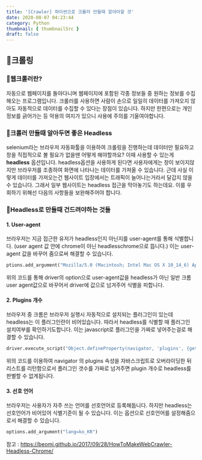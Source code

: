 ```yaml
---
title: '[Crawler] 파이썬으로 크롤러 만들때 알야아할 것'
date: 2020-08-07 04:23:44
category: Python
thumbnail: { thumbnailSrc }
draft: false
---
```



## 🌟크롤링
### 🎯웹크롤러란?
자동으로 웹페이지를 돌아다니며 웹페이지에 포함된 각종 정보들 중 원하는 정보를 수집해오는 프로그램입니다.
크롤러를 사용하면 사람이 손으로 일일히 데이터를 가져오지 않아도 
자동적으로 데이터를 수집할 수 있다는 장점이 있습니다. 
하지만 한편으로는 개인정보를 긁어가는 등 악용의 여지가 있으니 사용에 주의를 기울여야합니다.

### 🎯크롤러 만들때 알아두면 좋은 Headless
selenium라는 브라우저 자동화툴을 이용하여 크롤링을 진행하는데 데이터만 필요하고 
창을 직접적으로 볼 필요가 없을땐 어떻게 해야할까요?
이때 사용할 수 있는게 **headless** 옵션입니다. 
headless옵션을 사용하게 된다면 사용자에게는 창이 보이지않지만 브라우저를 조종하여 
화면에 나타나는 데이터를 가져올 수 있습니다.
근데 사실 이렇게 데이터를 가져오는건 웹사이트 입장에서는 트래픽이 늘어나는거라서 달갑지 않을 수 있습니다. 
그래서 일부 웹사이트는 headless 접근을 막아놓기도 하는데요. 
이를 우회하기 위해선 다음의 사항들을 보완해주어야 합니다.

### 🎯Headless로 만들때 건드려야하는 것들
#### 1. User-agent 
브라우저는 지금 접근한 유저가 headless인지 아닌지를 user-agent를 통해 식별합니다.
(user agent 값 안에 chrome이 아닌 headlesschrome으로 뜹니다.)
이는 user-agent 값을 바꾸어 줌으로써 해결할 수 있습니다.
```python
ptions.add_argument("Mozilla/5.0 (Macintosh; Intel Mac OS X 10_14_6) AppleWebKit/537.36 (KHTML, like Gecko) Chrome/84.0.4147.105 Safari/537.36")
```
위의 코드를 통해 driver의 option으로 user-agent값을 headless가 아닌 
일반 크롬 user agent값으로 바꾸어서 driver에 값으로 넘겨주어 식별을 피합니다.

#### 2. Plugins 개수
브라우저 중 크롬은 브라우저 실행시 자동적으로 설치되는 플러그인이 있는데 
headless는 이 플러그인란이 비어있습니다. 따라서 headless를 식별할 때 플러그인 설치여부를 확인하기도합니다.
이는 javascript로 플러그인을 가짜로 넣어주는걸로 해결할 수 있습니다.

```python
driver.execute_script("Object.defineProperty(navigator, 'plugins', {get: function() {return[1, 2, 3];},});")
```
위의 코드를 이용하여 navigator 의 plugins 속성을 자바스크립트로 오버라이딩한 뒤 
리스트를 리턴함으로서 플러그인 갯수를 가짜로 넘겨주면 plugin 개수로 headless를 판별할 수 없게됩니다.

#### 3. 선호 언어
브라우저는 사용자가 자주 쓰는 언어를 선호언어로 등록해둡니다. 
하지만 headless는 선호언어가 비어있어 식별기준이 될 수 있습니다. 
이는 옵션으로 선호언어를 설정해줌으로서 해결할 수 있습니다.
```python
options.add_argument("lang=ko_KR") 
```

참고 : https://beomi.github.io/2017/09/28/HowToMakeWebCrawler-Headless-Chrome/